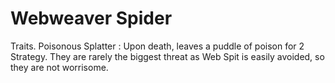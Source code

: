 # Webweaver Spider

Traits.
 Poisonous Splatter : Upon death, leaves a puddle of poison for 2 
Strategy.
They are rarely the biggest threat as Web Spit is easily avoided, so they are not worrisome.